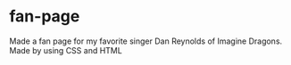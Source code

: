 # fan-page
Made a fan page for my favorite singer Dan Reynolds of Imagine Dragons. Made by using CSS and HTML 
